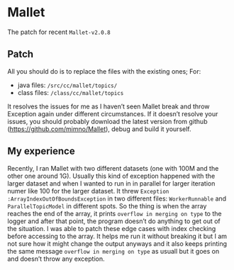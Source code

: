 Mallet
======

The patch for recent `Mallet-v2.0.8`

## Patch

All you should do is to replace the files with the existing ones; 
For:

* java files: `/src/cc/mallet/topics/` 
* class files: `/class/cc/mallet/topics`

It resolves the issues for me as I haven’t seen Mallet break and throw Exception again under different circumstances. If it doesn’t resolve your issues, you should probably download the latest version from github (https://github.com/mimno/Mallet), debug and build it yourself.

## My experience

Recently, I ran Mallet with two different datasets (one with 100M and the other one around 1G). Usually this kind of exception happened with the larger dataset and when I wanted to run in in parallel for larger iteration numer like 100 for the larger dataset. It threw `Exception :ArrayIndexOutOfBoundsException` in two different files:  `WorkerRunnable` and `ParallelTopicModel` in different spots. So the thing is when the array reaches the end of the array, it prints `overflow in merging on type` to the logger and after that point, the program doesn’t do anything to get out of the situation. I was able to patch these edge cases with index checking before accessing to the array. It helps me run it without breaking it but I am not sure how it might change the output anyways and it also keeps printing the same message `overflow in merging on type` as usuall but it goes on and doesn’t throw any exception.
